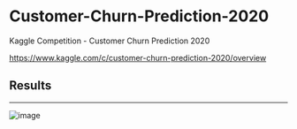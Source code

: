 # Customer-Churn-Prediction-2020
Kaggle Competition - Customer Churn Prediction 2020

https://www.kaggle.com/c/customer-churn-prediction-2020/overview

## Results
---

![image](https://user-images.githubusercontent.com/13203059/140424119-e77e2a6c-d35b-444c-b9b5-26257a7c185a.png)
